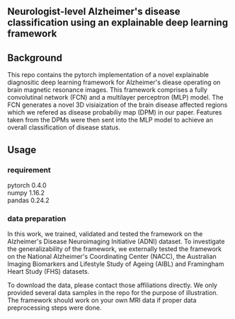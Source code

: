 ## Neurologist-level Alzheimer's disease classification using an explainable deep learning framework

## Background
This repo contains the pytorch implementation of a novel explainable diagnositic deep learning framework for Alzheimer's diease operating on brain magnetic resonance images. This framework comprises a fully convolutinal network (FCN) and a multilayer perceptron (MLP) model. The FCN generates a novel 3D visiaization of the brain disease affected regions which we refered as disease probabiliy map (DPM) in our paper. Features taken from the DPMs were then sent into the MLP model to achieve an overall classification of disease status. 

## Usage
### requirement
pytorch 0.4.0 \
numpy   1.16.2 \
pandas  0.24.2 

### data preparation 
In this work, we trained, validated and tested the framework on the Alzheimer's Disease Neuroimaging Initiative (ADNI) dataset. To investigate the generalizability of the framework, we externally tested the framework on the National Alzheimer's Coordinating Center (NACC), the Australian Imaging Biomarkers and Lifestyle Study of Ageing (AIBL) and Framingham Heart Study (FHS) datasets. 

To download the data, please contact those affiliations directly. We only provided several data samples in the repo for the purpose of illustration. The framework should work on your own MRI data if proper data preprocessing steps were done.



